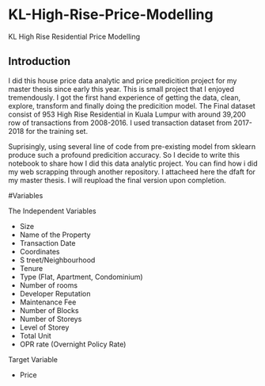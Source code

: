 # KL-High-Rise-Price-Modelling
KL High Rise Residential Price Modelling

## Introduction
I did this house price data analytic and price predicition project for my master thesis since early this year. This is small project that I enjoyed tremendously. I got the first hand experience of getting the data, clean, explore, transform and finally doing the predicition
model. The Final dataset consist of 953 High Rise Residential in Kuala Lumpur with around 39,200 row of transactions from 2008-2016. I used transaction dataset from 2017-2018 for the training set.

Suprisingly, using several line of code from pre-existing model from sklearn produce such a profound predicition accuracy. So I 
decide to write this notebook to share how I did this data analytic project. You can find how i did my web scrapping through another
repository. I attacheed here the dfaft for my master thesis. I will reupload the final version upon completion. 

#Variables

The Independent Variables

* Size
* Name of the Property
* Transaction Date
* Coordinates
* S treet/Neighbourhood
* Tenure
* Type (Flat, Apartment, Condominium)
* Number of rooms
* Developer Reputation
* Maintenance Fee
* Number of Blocks
* Number of Storeys
* Level of Storey
* Total Unit
* OPR rate (Overnight Policy Rate)

Target Variable
* Price



